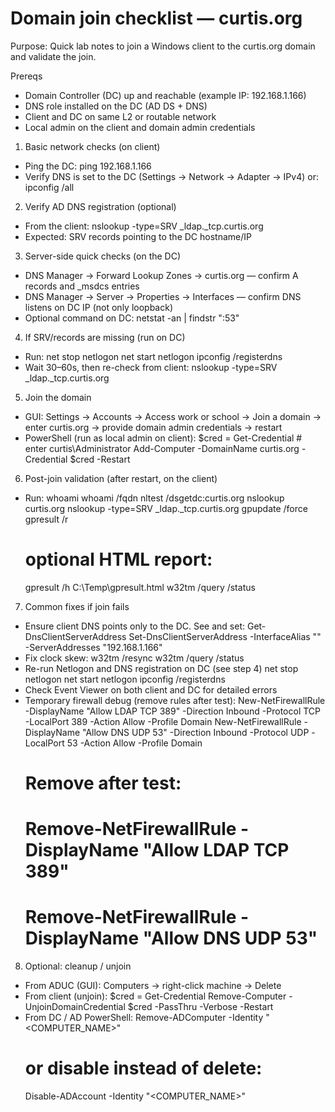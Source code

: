 # Domain join checklist — curtis.org

Purpose: Quick lab notes to join a Windows client to the curtis.org domain and validate the join.

Prereqs
- Domain Controller (DC) up and reachable (example IP: 192.168.1.166)
- DNS role installed on the DC (AD DS + DNS)
- Client and DC on same L2 or routable network
- Local admin on the client and domain admin credentials

1) Basic network checks (on client)
- Ping the DC:
  ping 192.168.1.166
- Verify DNS is set to the DC (Settings → Network → Adapter → IPv4) or:
  ipconfig /all

2) Verify AD DNS registration (optional)
- From the client:
  nslookup -type=SRV _ldap._tcp.curtis.org
- Expected: SRV records pointing to the DC hostname/IP

3) Server-side quick checks (on the DC)
- DNS Manager → Forward Lookup Zones → curtis.org — confirm A records and _msdcs entries
- DNS Manager → Server → Properties → Interfaces — confirm DNS listens on DC IP (not only loopback)
- Optional command on DC:
  netstat -an | findstr ":53"

4) If SRV/records are missing (run on DC)
- Run:
  net stop netlogon
  net start netlogon
  ipconfig /registerdns
- Wait 30–60s, then re-check from client:
  nslookup -type=SRV _ldap._tcp.curtis.org

5) Join the domain
- GUI: Settings → Accounts → Access work or school → Join a domain → enter curtis.org → provide domain admin credentials → restart
- PowerShell (run as local admin on client):
  $cred = Get-Credential   # enter curtis\Administrator
  Add-Computer -DomainName curtis.org -Credential $cred -Restart

6) Post-join validation (after restart, on the client)
- Run:
  whoami
  whoami /fqdn
  nltest /dsgetdc:curtis.org
  nslookup curtis.org
  nslookup -type=SRV _ldap._tcp.curtis.org
  gpupdate /force
  gpresult /r
  # optional HTML report:
  gpresult /h C:\Temp\gpresult.html
  w32tm /query /status

7) Common fixes if join fails
- Ensure client DNS points only to the DC. See and set:
  Get-DnsClientServerAddress
  Set-DnsClientServerAddress -InterfaceAlias "<INTERFACE>" -ServerAddresses "192.168.1.166"
- Fix clock skew:
  w32tm /resync
  w32tm /query /status
- Re-run Netlogon and DNS registration on DC (see step 4)
  net stop netlogon
  net start netlogon
  ipconfig /registerdns
- Check Event Viewer on both client and DC for detailed errors
- Temporary firewall debug (remove rules after test):
  New-NetFirewallRule -DisplayName "Allow LDAP TCP 389" -Direction Inbound -Protocol TCP -LocalPort 389 -Action Allow -Profile Domain
  New-NetFirewallRule -DisplayName "Allow DNS UDP 53" -Direction Inbound -Protocol UDP -LocalPort 53 -Action Allow -Profile Domain
  # Remove after test:
  # Remove-NetFirewallRule -DisplayName "Allow LDAP TCP 389"
  # Remove-NetFirewallRule -DisplayName "Allow DNS UDP 53"

8) Optional: cleanup / unjoin
- From ADUC (GUI): Computers → right-click machine → Delete
- From client (unjoin):
  $cred = Get-Credential
  Remove-Computer -UnjoinDomainCredential $cred -PassThru -Verbose -Restart
- From DC / AD PowerShell:
  Remove-ADComputer -Identity "<COMPUTER_NAME>"
  # or disable instead of delete:
  Disable-ADAccount -Identity "<COMPUTER_NAME>"



    

